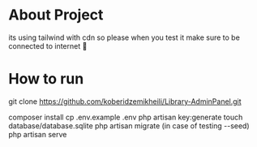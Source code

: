# About Project

its using tailwind with cdn so please when you test it make sure to be connected to internet 🙏

# How to run

git clone https://github.com/koberidzemikheili/Library-AdminPanel.git

composer install
cp .env.example .env
php artisan key:generate
touch database/database.sqlite
php artisan migrate (in case of testing --seed)
php artisan serve

